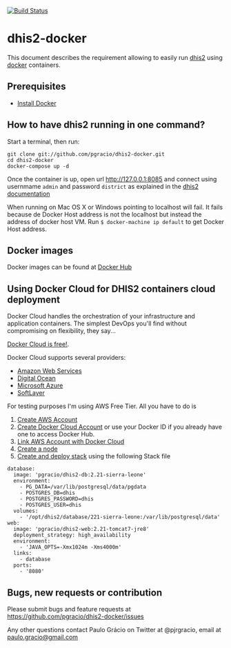 [![Build Status](https://travis-ci.org/pgracio/dhis2-docker.svg?branch=master)](https://travis-ci.org/pgracio/dhis2-docker)

dhis2-docker
==============

This document describes the requirement allowing to easily run [dhis2](https://www.dhis2.org/) using [docker](https://www.docker.com/) containers.

Prerequisites
-------------

* [Install Docker](http://docs.docker.com/engine/installation/ "Documentation") 


How to have dhis2 running in one command?
--------------

Start a terminal, then run:

```
git clone git://github.com/pgracio/dhis2-docker.git
cd dhis2-docker
docker-compose up -d
```

Once the container is up, open url http://127.0.0.1:8085 and connect using usernmame `admin` and password `district` as explained in the [dhis2 documentation](https://www.dhis2.org/doc/snapshot/en/user/html/ch02.html#d5e283)

When running on Mac OS X or Windows pointing to localhost will fail. It fails because de Docker Host address is not the localhost but instead the address of docker host VM. Run `$ docker-machine ip default` to get Docker Host address. 

Docker images
--------------
Docker images can be found at [Docker Hub](https://registry.hub.docker.com/repos/pgracio/ "Docker Hub")


Using Docker Cloud for DHIS2 containers cloud deployment
-------------
Docker Cloud handles the orchestration of your infrastructure and application containers. The simplest DevOps you'll find without compromising on flexibility, they say...

[Docker Cloud is free!](https://cloud.docker.com/).

Docker Cloud supports several providers:

* [Amazon Web Services](http://aws.amazon.com/ec2/pricing/)
* [Digital Ocean](https://www.digitalocean.com/)
* [Microsoft Azure]()
* [SoftLayer](http://www.softlayer.com/)

For testing purposes I'm using AWS Free Tier. All you have to do is

1. [Create AWS Account](https://portal.aws.amazon.com/gp/aws/developer/registration/index.html)
2. [Create Docker Cloud Account](https://cloud.docker.com/) or use your Docker ID if you already have one to access Docker Hub.
3. [Link AWS Account with Docker Cloud](https://support.tutum.co/support/solutions/articles/5000224910)
4. [Create a node](https://support.tutum.co/support/solutions/articles/5000523221-your-first-node)
5. [Create and deploy stack](https://support.tutum.co/support/solutions/articles/5000569899-stacks) using the following Stack file

```
database:
  image: 'pgracio/dhis2-db:2.21-sierra-leone'
  environment:
    - PG_DATA=/var/lib/postgresql/data/pgdata
    - POSTGRES_DB=dhis
    - POSTGRES_PASSWORD=dhis
    - POSTGRES_USER=dhis
  volumes:
    - '/opt/dhis2/database/221-sierra-leone:/var/lib/postgresql/data'
web:
  image: 'pgracio/dhis2-web:2.21-tomcat7-jre8'
  deployment_strategy: high_availability
  environment:
    - 'JAVA_OPTS=-Xmx1024m -Xms4000m'
  links:
    - database
  ports:
    - '8080'
```


Bugs, new requests or contribution
--------------
Please submit bugs and feature requests at https://github.com/pgracio/dhis2-docker/issues

Any other questions contact Paulo Grácio on Twitter at @pjrgracio, email at paulo.gracio@gmail.com
